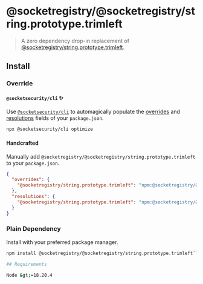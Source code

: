 # @socketregistry/@socketregistry/string.prototype.trimleft

> A zero dependency drop-in replacement of
> [@socketregistry/string.prototype.trimleft](https://www.npmjs.com/package/@socketregistry/string.prototype.trimleft).

## Install

### Override

#### `@socketsecurity/cli` :sparkles:

Use [`@socketsecurity/cli`](https://www.npmjs.com/package/@socketsecurity/cli)
to automagically populate the
[overrides](https://docs.npmjs.com/cli/v9/configuring-npm/package-json#overrides)
and [resolutions](https://yarnpkg.com/configuration/manifest#resolutions) fields
of your `package.json`.

```sh
npx @socketsecurity/cli optimize
```

#### Handcrafted

Manually add `@socketregistry/@socketregistry/string.prototype.trimleft` to your
`package.json`.

```json
{
  "overrides": {
    "@socketregistry/string.prototype.trimleft": "npm:@socketregistry/@socketregistry/string.prototype.trimleft@^1"
  },
  "resolutions": {
    "@socketregistry/string.prototype.trimleft": "npm:@socketregistry/@socketregistry/string.prototype.trimleft@^1"
  }
}
```

### Plain Dependency

Install with your preferred package manager.

````sh
npm install @socketregistry/@socketregistry/string.prototype.trimleft```

## Requirements

Node &gt;=18.20.4
````
